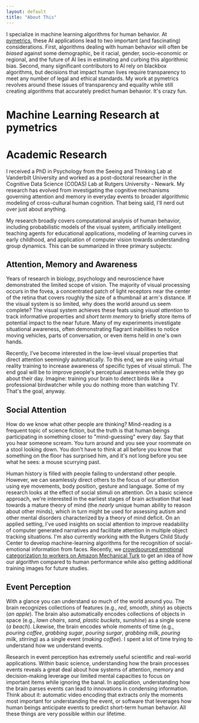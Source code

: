 ```yaml
---
layout: default
title: "About This"
---
```


 I specialize in machine learning algorithms for human behavior. At <a href="https://www.pymetrics.com/">pymetrics</a>, these AI applications lead to two important (and fascinating) considerations. First, algorithms dealing with human behavior will often be *biased* against some demographic, be it racial, gender, socio-economic or regional, and the future of AI lies in estimating and curbing this algorithmic bias. Second, many significant contributors to AI rely on blackbox algorithms, but decisions that impact human lives require transparency to meet any number of legal and ethical standards. My work at pymetrics revolves around these issues of transparency and equality while still creating algorithms that accurately predict human behavior. It's crazy fun.

# Machine Learning Research at pymetrics

<stuff goes here>

# Academic Research

I received a PhD in Psychology from the Seeing and Thinking Lab at Vanderbilt University and worked as a post-doctoral researcher in the Cognitive Data Science (CODAS) Lab at Rutgers University - Newark. My research has evolved from investigating the cognitive mechanisms governing attention and memory in everyday events to broader algorithmic modeling of cross-cultural human cognition. That being said, I'll nerd out over just about anything.

My research broadly covers computational analysis of human behavior, including probabilistic models of the visual system, artificially intelligent teaching agents for educational applications, modeling of learning curves in early childhood, and application of computer vision towards understanding group dynamics. This can be summarized in three primary subjects:

## Attention, Memory and Awareness

Years of research in biology, psychology and neuroscience have demonstrated the limited scope of vision. The majority of visual processing occurs in the fovea, a concentrated patch of light receptors near the center of the retina that covers roughly the size of a thumbnail at arm's distance. If the visual system is so limited, why does the world around us seem complete? The visual system achieves these feats using *visual attention* to track informative properties and *short term memory* to briefly store items of potential impact to the near future. Many of my experiments investigate situational awareness, often demonstrating flagrant inabilities to notice moving vehicles, parts of conversation, or even items held in one's own hands.

Recently, I've become interested in the low-level visual properties that direct attention seemingly automatically. To this end, we are using virtual reality training to increase awareness of specific types of visual stimuli. The end goal will be to improve people's perceptual awareness while they go about their day. Imagine: training your brain to detect birds like a professional birdwatcher while you do nothing more than watching TV. That's the goal, anyway.

## Social Attention

How do we know what other people are thinking?  Mind-reading is a frequent topic of science fiction, but the truth is that human beings participating in something closer to "mind-guessing" every day. Say that you hear someone scream. You turn around and you see your roommate on a stool looking down. You don't have to think at all before you know that something on the floor has surprised him, and it's not long before you see what he sees: a mouse scurrying past.

Human history is filled with people failing to understand other people. However, we can seamlessly direct others to the focus of our attention using eye movements, body position, gesture and language. Some of my research looks at the effect of social stimuli on attention. On a basic science approach, we're interested in the earliest stages of brain activation that lead towards a mature theory of mind (the *nearly* unique human ability to reason about other minds), which in turn might be used for assessing autism and other mental disorders characterized by a theory of mind deficit. On an applied setting, I've used insights on social attention to improve readability of computer generated narratives and facilitate attention in multiple object tracking situations. I'm also currently working with the Rutgers Child Study Center to develop machine-learning algorithms for the recognition of social-emotional information from faces. Recently, we <a href="https://github.com/ljbaker/ljbaker.github.io/tree/master/face_cat_experiment">crowdsourced emotional categorization to workers on Amazon Mechanical Turk</a> to get an idea of how our algorithm compared to human performance while also getting additional training images for future studies.

## Event Perception

With a glance you can understand so much of the world around you. The brain recognizes collections of features (e.g., *red*, *smooth*, *shiny*) as objects (*an apple*). The brain also automatically encodes collections of objects in space (e.g., *lawn chairs*, *sand*, *plastic buckets*, *sunshine*) as a single scene (*a beach*). Likewise, the brain encodes whole moments of time (e.g., *pouring coffee*, *grabbing sugar*, *pouring surgar*, *grabbing milk*, *pouring milk*, *stirring*) as a single event (*making coffee*). I spent a lot of time trying to understand how we understand events.

Research in event perception has extremely useful scientific and real-world applications. Within basic science, understanding how the brain processes events reveals a great deal about how systems of attention, memory and decision-making leverage our limited mental capacities to focus on important items while ignoring the banal. In application, understanding how the brain parses events can lead to innovations in condensing information. Think about it: automatic video encoding that extracts only the moments most important for understanding the event, or software that leverages how human beings anticipate events to predict short-term human behavior. All these things are very possible within our lifetime.
